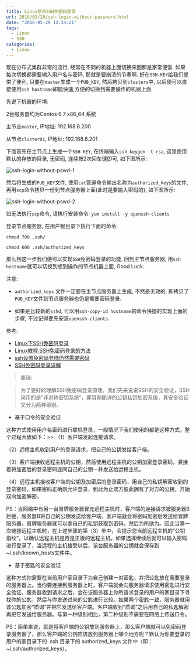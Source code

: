 ```yaml
---
title: Linux使用SSH免密码登录
url: 2016/05/29/ssh-login-without-password.html
date: "2016-05-29 12:34:21"
tags: 
  - Linux
  - SSH
categories:
  - Linux
---
```



现在分布式集群非常的流行, 经常在不同的机器上面切换来回那是家常便饭. 如果每次切换都需要输入用户名与密码, 那就是要崩溃的节奏啊. 好在`SSH-KEY`给我们提供了便利, 只要在`master`生成一个`PUB_KEY`, 然后拷贝到`clusters`中, 以后便可以直接使用`ssh hostname`即能快速,方便的切换到需要操作的机器上面.

<!--more-->

先说下机器的环境:

2台服务器均为Centos 6.7 x86_64 系统

主节点`master`, IP地址: 192.168.8.200

从节点`cluster01`, IP地址: 192.168.8.201

下面首先在主节点上生成一个`SSH-KEY`, 在终端输入`ssh-keygen -t rsa`, 这里使用默认的存放的目录, 无密码, 连续按2次回车键即可, 如下图所示:

![ssh-login-without-pswd-1](http://siteimgs.lisenhui.cn/ssh-login-without-pswd-01.png-alias)

然后将生成的`PUB_KEY`文件, 使用`cat`管道命令输出名称为`authorized_keys`的文件, 再用`scp`命令拷贝一份到节点服务器上面(此时是要输入密码的), 如下图所示: 

![ssh-login-without-pswd-2](http://siteimgs.lisenhui.cn/ssh-login-without-pswd-02.png-alias)

如无法执行`scp`命令, 请执行安装命令: `yum install -y openssh-clients`

登录节点服务器, 在用户根目录下执行下面的命令:

```
chmod 700 .ssh/

chmod 600 .ssh/authorized_keys
```

那么到这一步我们便可以实现`SSH`免密码登录的功能. 回到主节点服务器, 用`ssh hostname`就可以切换到想到操作的节点机器上面, Good Luck.


注意: 

* `authorized_keys` 文件一定要在主节点服务器上生成, 不然是无效的, 即拷贝了`PUB_KEY`文件到节点服务器也仍是需要密码登录.

* 如果是比较新的`sshd`, 可以用`ssh-copy-id hostname`的命令快捷的实现上面的步骤, 不过记得要先安装`openssh-clients`.


参考:

* [Linux下SSH免密码登录](http://blog.csdn.net/a15039096218/article/details/7830553)
* [Linux教程:SSH免密码登录的方法](http://be-evil.org/linux-ssh-login-without-using-password.html)
* [ssh设置免密码登陆仍然需要密码](http://segmentfault.com/q/1010000002903000)
* [SSH免密码登录详解](http://www.linuxidc.com/Linux/2015-03/114709.htm)

> 原理:

> 为了更好的理解SSH免密码登录原理，我们先来说说SSH的安全验证，SSH采用的是”非对称密钥系统”，即耳熟能详的公钥私钥加密系统，其安全验证又分为两种级别。

>
* 基于口令的安全验证
>
这种方式使用用户名密码进行联机登录，一般情况下我们使用的都是这种方式。整个过程大致如下：>>
（1）客户端发起连接请求。
>
（2）远程主机收到用户的登录请求，把自己的公钥发给客户端。
>
（3）客户端接收远程主机的公钥，然后使用远程主机的公钥加密登录密码，紧接着将加密后的登录密码连同自己的公钥一并发送给远程主机。
>
（4）远程主机接收客户端的公钥及加密后的登录密码，用自己的私钥解密收到的登录密码，如果密码正确则允许登录，到此为止双方彼此拥有了对方的公钥，开始双向加密解密。
>
PS：当网络中有另一台冒牌服务器冒充远程主机时，客户端的连接请求被服务器B拦截，服务器B将自己的公钥发送给客户端，客户端就会将密码加密后发送给冒牌服务器，冒牌服务器就可以拿自己的私钥获取到密码，然后为所欲为。因此当第一次链接远程主机时，在上述步骤的第（3）步中，会提示您当前远程主机的”公钥指纹”，以确认远程主机是否是正版的远程主机，如果选择继续后就可以输入密码进行登录了，当远程的主机接受以后，该台服务器的公钥就会保存到 ~/.ssh/known_hosts文件中。
>
* 基于密匙的安全验证
>
这种方式你需要在当前用户家目录下为自己创建一对密匙，并把公匙放在需要登录的服务器上。当你要连接到服务器上时，客户端就会向服务器请求使用密匙进行安全验证。服务器收到请求之后，会在该服务器上你所请求登录的用户的家目录下寻找你的公匙，然后与你发送过来的公匙进行比较。如果两个密匙一致，服务器就用该公匙加密“质询”并把它发送给客户端。客户端收到“质询”之后用自己的私匙解密再把它发送给服务器。与第一种级别相比，第二种级别不需要在网络上传送口令。
>
PS：简单来说，就是将客户端的公钥放到服务器上，那么客户端就可以免密码登录服务器了，那么客户端的公钥应该放到服务器上哪个地方呢？默认为你要登录的用户的家目录下的 .ssh 目录下的 authorized_keys 文件中（即：~/.ssh/authorized_keys）。
